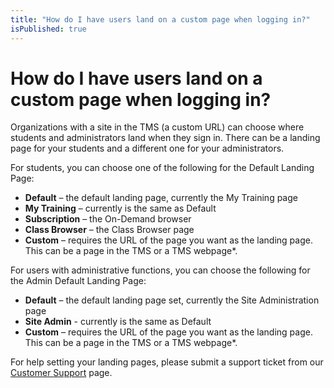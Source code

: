 ```yaml
---
title: "How do I have users land on a custom page when logging in?"
isPublished: true
---
```


# How do I have users land on a custom page when logging in?

Organizations with a site in the TMS (a custom URL) can choose where students and administrators land when they sign in. There can be a landing page for your students and a different one for your administrators.

For students, you can choose one of the following for the Default Landing Page:
- **Default** – the default landing page, currently the My Training page
- **My Training** – currently is the same as Default
- **Subscription** – the On-Demand browser
- **Class Browser** – the Class Browser page
- **Custom** – requires the URL of the page you want as the landing page. This can be a page in the TMS or a TMS webpage*.

For users with administrative functions, you can choose the following for the Admin Default Landing Page:
- **Default** – the default landing page set, currently the Site Administration page
- **Site Admin** - currently is the same as Default
- **Custom** – requires the URL of the page you want as the landing page. This can be a page in the TMS or a TMS webpage*.

For help setting your landing pages, please submit a support ticket from our [Customer Support](https://www.learnondemandsystems.com/customer-support/) page.
